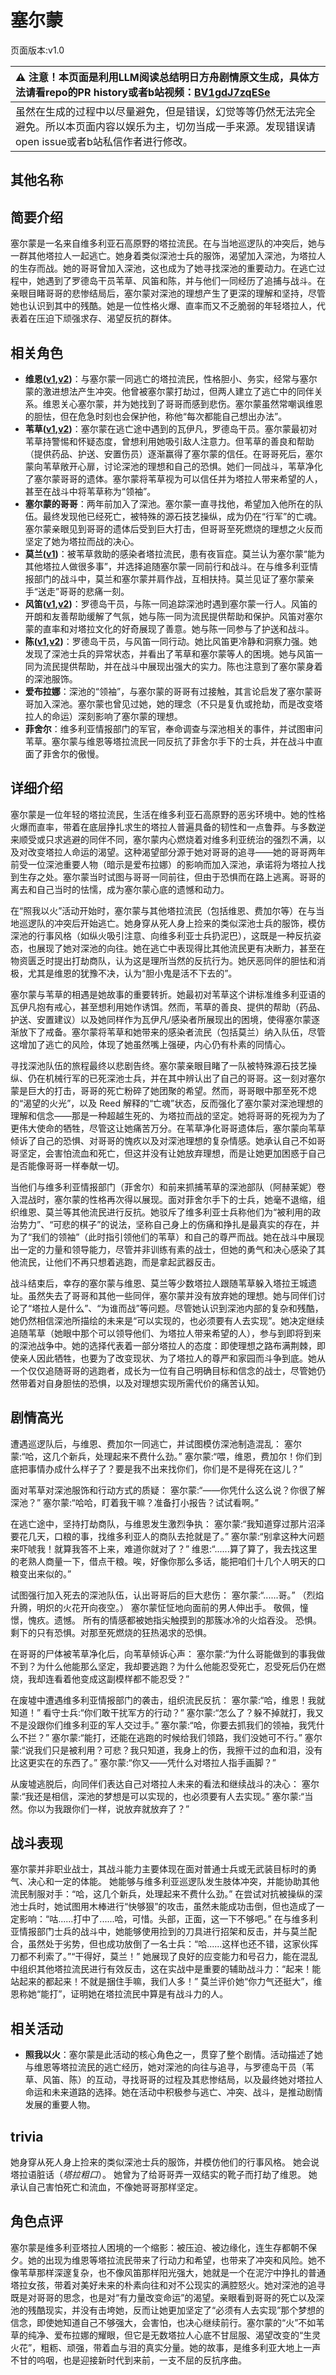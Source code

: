 # 塞尔蒙
页面版本:v1.0
 

| :warning: 注意！本页面是利用LLM阅读总结明日方舟剧情原文生成，具体方法请看repo的PR history或者b站视频：[BV1gdJ7zqESe](https://www.bilibili.com/video/BV1gdJ7zqESe/)         |
|:----------------------------|
| 虽然在生成的过程中以尽量避免，但是错误，幻觉等等仍然无法完全避免。所以本页面内容以娱乐为主，切勿当成一手来源。发现错误请open issue或者b站私信作者进行修改。|



## 其他名称

## 简要介绍
塞尔蒙是一名来自维多利亚石高原野的塔拉流民。在与当地巡逻队的冲突后，她与一群其他塔拉人一起逃亡。她身着类似深池士兵的服饰，渴望加入深池，为塔拉人的生存而战。她的哥哥曾加入深池，这也成为了她寻找深池的重要动力。在逃亡过程中，她遇到了罗德岛干员苇草、风笛和陈，并与他们一同经历了追捕与战斗。在亲眼目睹哥哥的悲惨结局后，塞尔蒙对深池的理想产生了更深的理解和坚持，尽管她也认识到其中的残酷。她是一位性格火爆、直率而又不乏脆弱的年轻塔拉人，代表着在压迫下顽强求存、渴望反抗的群体。
## 相关角色
-   **维恩([v1](extended_char_wei_en.md),[v2](../char_v3/extended_char_wei_en.md))**：与塞尔蒙一同逃亡的塔拉流民，性格胆小、务实，经常与塞尔蒙的激进想法产生冲突。他曾被塞尔蒙打劫过，但两人建立了逃亡中的同伴关系。维恩关心塞尔蒙，并为她找到了哥哥而感到悲伤。塞尔蒙虽然常嘲讽维恩的胆怯，但在危急时刻也会保护他，称他“每次都能自己想出办法”。
-   **苇草([v1](char_261_sddrag.md),[v2](../char_v3/char_261_sddrag.md))**：塞尔蒙在逃亡途中遇到的瓦伊凡，罗德岛干员。塞尔蒙最初对苇草持警惕和怀疑态度，曾想利用她吸引敌人注意力。但苇草的善良和帮助（提供药品、护送、安置伤员）逐渐赢得了塞尔蒙的信任。在哥哥死后，塞尔蒙向苇草敞开心扉，讨论深池的理想和自己的恐惧。她们一同战斗，苇草净化了塞尔蒙哥哥的遗体。塞尔蒙将苇草视为可以信任并为塔拉人带来希望的人，甚至在战斗中将苇草称为“领袖”。
-   **塞尔蒙的哥哥**：两年前加入了深池。塞尔蒙一直寻找他，希望加入他所在的队伍。最终发现他已经死亡，被特殊的源石技艺操纵，成为仍在“行军”的亡魂。塞尔蒙亲眼见到哥哥的遗体后受到巨大打击，但哥哥至死燃烧的理想之火反而坚定了她为塔拉而战的决心。
-   **莫兰([v1](extended_char_mo_lan.md))**：被苇草救助的感染者塔拉流民，患有夜盲症。莫兰认为塞尔蒙“能为其他塔拉人做很多事”，并选择追随塞尔蒙一同前行和战斗。在与维多利亚情报部门的战斗中，莫兰和塞尔蒙并肩作战，互相扶持。莫兰见证了塞尔蒙亲手“送走”哥哥的悲痛一刻。
-   **风笛([v1](char_222_bpipe.md),[v2](../char_v3/char_222_bpipe.md))**：罗德岛干员，与陈一同追踪深池时遇到塞尔蒙一行人。风笛的开朗和友善帮助缓解了气氛，她与陈一同为流民提供帮助和保护。风笛对塞尔蒙的直率和对塔拉文化的好奇展现了善意。她与陈一同参与了护送和战斗。
-   **陈([v1](char_010_chen.md),[v2](../char_v3/char_010_chen.md))**：罗德岛干员，与风笛一同行动。她比风笛更冷静和洞察力强。她发现了深池士兵的异常状态，并看出了苇草和塞尔蒙等人的困境。她与风笛一同为流民提供帮助，并在战斗中展现出强大的实力。陈也注意到了塞尔蒙身着的深池服饰。
-   **爱布拉娜**：深池的“领袖”，与塞尔蒙的哥哥有过接触，其言论启发了塞尔蒙哥哥加入深池。塞尔蒙也曾见过她，她的理念（不只是复仇或抢劫，而是改变塔拉人的命运）深刻影响了塞尔蒙的理想。
-   **菲舍尔**：维多利亚情报部门的军官，奉命调查与深池相关的事件，并试图审问苇草。塞尔蒙与维恩等塔拉流民一同反抗了菲舍尔手下的士兵，并在战斗中直面了菲舍尔的傲慢。
## 详细介绍
塞尔蒙是一位年轻的塔拉流民，生活在维多利亚石高原野的恶劣环境中。她的性格火爆而直率，带着在底层挣扎求生的塔拉人普遍具备的韧性和一点鲁莽。与多数逆来顺受或只求逃避的同伴不同，塞尔蒙内心燃烧着对维多利亚统治的强烈不满，以及对改变塔拉人命运的渴望。这种渴望部分源于她对哥哥的追寻——她的哥哥两年前受一位深池重要人物（暗示是爱布拉娜）的影响而加入深池，承诺将为塔拉人找到生存之处。塞尔蒙当时试图与哥哥一同前往，但由于恐惧而在路上逃离。哥哥的离去和自己当时的怯懦，成为塞尔蒙心底的遗憾和动力。

在“照我以火”活动开始时，塞尔蒙与其他塔拉流民（包括维恩、费加尔等）在与当地巡逻队的冲突后开始逃亡。她身穿从死人身上捡来的类似深池士兵的服饰，模仿深池的行事风格（如纵火吸引注意、向维多利亚士兵扔泥巴），这既是一种反抗姿态，也展现了她对深池的向往。她在逃亡中表现得比其他流民更有决断力，甚至在物资匮乏时提出打劫商队，认为这是理所当然的反抗行为。她厌恶同伴的胆怯和消极，尤其是维恩的犹豫不决，认为“胆小鬼是活不下去的”。

塞尔蒙与苇草的相遇是她故事的重要转折。她最初对苇草这个讲标准维多利亚语的瓦伊凡抱有戒心，甚至想利用她作诱饵。然而，苇草的善良、提供的帮助（药品、护送、安置建议）以及她同样作为瓦伊凡/感染者所展现出的困境，使得塞尔蒙逐渐放下了戒备。塞尔蒙将苇草和她带来的感染者流民（包括莫兰）纳入队伍，尽管这增加了逃亡的风险，体现了她虽然嘴上强硬，内心仍有朴素的同情心。

寻找深池队伍的旅程最终以悲剧告终。塞尔蒙亲眼目睹了一队被特殊源石技艺操纵、仍在机械行军的已死深池士兵，并在其中辨认出了自己的哥哥。这一刻对塞尔蒙是巨大的打击，哥哥的死亡粉碎了她团聚的希望。然而，哥哥眼中那至死不熄的“渴望的火光”，以及 Reed 解释的“亡魂”状态，反而强化了塞尔蒙对深池理想的理解和信念——那是一种超越生死的、为塔拉而战的坚定。她将哥哥的死视为为了更伟大使命的牺牲，尽管这让她痛苦万分。在苇草净化哥哥遗体后，塞尔蒙向苇草倾诉了自己的恐惧、对哥哥的愧疚以及对深池理想的复杂情感。她承认自己不如哥哥坚定，会害怕流血和死亡，但这并没有让她放弃理想，而是让她更加困惑于自己是否能像哥哥一样奉献一切。

当他们与维多利亚情报部门（菲舍尔）和前来抓捕苇草的深池部队（阿赫茉妮）卷入混战时，塞尔蒙的性格再次得以展现。面对菲舍尔手下的士兵，她毫不退缩，组织维恩、莫兰等其他流民进行反抗。她驳斥了维多利亚士兵称他们为“被利用的政治势力”、“可悲的棋子”的说法，坚称自己身上的伤痛和挣扎是最真实的存在，并为了“我们的领袖”（此时指引领他们的苇草）和自己的尊严而战。她在战斗中展现出一定的力量和领导能力，尽管并非训练有素的战士，但她的勇气和决心感染了其他流民，让他们不再只想着逃跑，而是拿起武器反击。

战斗结束后，幸存的塞尔蒙与维恩、莫兰等少数塔拉人跟随苇草躲入塔拉王城遗址。虽然失去了哥哥和其他一些同伴，塞尔蒙并没有放弃她的理想。她与同伴们讨论了“塔拉人是什么”、“为谁而战”等问题。尽管她认识到深池内部的复杂和残酷，她仍然相信深池所描绘的未来是“可以实现的，也必须要有人去实现”。她决定继续追随苇草（她眼中那个可以领导他们、为塔拉人带来希望的人），参与到即将到来的深池战争中。她的选择代表着一部分塔拉人的态度：即使理想之路布满荆棘，即使亲人因此牺牲，也要为了改变现状、为了塔拉人的尊严和家园而斗争到底。她从一个仅仅追随哥哥的逃跑者，成长为一位有自己明确目标和信念的战士，尽管她仍然带着对自身胆怯的恐惧，以及对理想实现所需代价的痛苦认知。
## 剧情高光
遭遇巡逻队后，与维恩、费加尔一同逃亡，并试图模仿深池制造混乱：
塞尔蒙:“哈，这几个新兵，处理起来不费什么劲。”
塞尔蒙:“喂，维恩，费加尔！你们到底把事情办成什么样子了？要是我不出来找你们，你们是不是得死在这儿？”

面对苇草对深池服饰和行动方式的质疑：
塞尔蒙:“——你凭什么这么说？你很了解深池？”
塞尔蒙:“哈哈，盯着我干嘛？准备打小报告？试试看啊。”

在逃亡途中，坚持打劫商队，与维恩发生激烈争执：
塞尔蒙:“我知道穿过那片沼泽要花几天，口粮的事，找维多利亚人的商队去抢就是了。”
塞尔蒙:“别拿这种大问题来吓唬我！就算我答不上来，难道你就对了？”
维恩:“......算了算了，我去找这里的老熟人商量一下，借点干粮。唉，好像你那么多话，能把咱们十几个人明天的口粮变出来似的。”

试图强行加入死去的深池队伍，认出哥哥后的巨大悲伤：
塞尔蒙:“......哥。”
（烈焰升腾，明炽的火花开向夜空。）
塞尔蒙怔怔地向面前的男人伸出手。
敬佩，憧憬，愧疚。遗憾。
所有的情感都被她指尖触摸到的那簇冰冷的火焰吞没。
恐惧。
剩下的只有恐惧。对那至死燃烧的狂热渴求的恐惧。

在哥哥的尸体被苇草净化后，向苇草倾诉心声：
塞尔蒙:“为什么哥能做到的事我做不到？为什么他能那么坚定，我却要逃跑？为什么他能忍受死亡，忍受死后仍在燃烧，我却连看着他变成这副模样都不能忍受？”

在废墟中遭遇维多利亚情报部门的袭击，组织流民反抗：
塞尔蒙:“哈，维恩！我就知道！”
看守士兵:“你们敢干扰军方的行动？”
塞尔蒙:“怎么了？躲不掉就打，我又不是没跟你们维多利亚的军人交过手。”
塞尔蒙:“哈，你要去抓我们的领袖，我凭什么不拦？”
塞尔蒙:“能打，还能在逃跑的时候给我们领路，我们没她可不行。”
塞尔蒙:“说我们只是被利用？可悲？我只知道，我身上的伤，我擦干过的血和泪，没有比这更实在的东西了。”
塞尔蒙:“你又——凭什么对塔拉人指手画脚？”

从废墟逃脱后，向同伴们表达自己对塔拉人未来的看法和继续战斗的决心：
塞尔蒙:“我还是相信，深池的梦想是可以实现的，也必须要有人去实现。”
塞尔蒙:“当然。你以为我跟你们一样，说放弃就放弃了？”
## 战斗表现
塞尔蒙并非职业战士，其战斗能力主要体现在面对普通士兵或无武装目标时的勇气、决心和一定的体能。
她能够与维多利亚巡逻队发生肢体冲突，并能协助其他流民制服对手：“哈，这几个新兵，处理起来不费什么劲。”
在尝试对抗被操纵的深池士兵时，她试图用木棒进行“快够狠”的攻击，虽然未能成功击倒，但也造成了一定影响：“咕......打中了......哈，可惜。头部，正面，这一下不够吧。”
在与维多利亚情报部门士兵的战斗中，她能够使用捡到的刀具进行招架和反击，并与莫兰配合，虽然处于劣势，但也成功放倒了一名士兵：“哈......这样也还不错，这家伙挥刀都不利索了。”“干得好，莫兰！”
她展现了良好的应变能力和号召力，能在混乱中组织其他塔拉流民进行有效反击，这在实战中是重要的辅助战斗力：“起来！能站起来的都起来！不就是捆住手嘛，我们人多！”
莫兰评价她“你力气还挺大”，维恩称她“能打”，证明她在塔拉流民中算是有战斗力的人。
## 相关活动
-   **照我以火**：塞尔蒙是此活动的核心角色之一，贯穿了整个剧情。活动描述了她与维恩等塔拉流民的逃亡经历，她对深池的向往与追寻，与罗德岛干员（苇草、风笛、陈）的互动，寻找哥哥的过程及其悲惨结局，以及最终她对塔拉人命运和未来道路的选择。她在活动中积极参与逃亡、冲突、战斗，是推动剧情发展的重要人物。
## trivia
她身穿从死人身上捡来的类似深池士兵的服饰，并模仿他们的行事风格。
她会说塔拉语脏话（*塔拉粗口*）。
她曾为了给哥哥弄一双结实的靴子而打劫了维恩。
她承认自己害怕死亡和流血，不像她哥哥那样坚定。
## 角色点评
塞尔蒙是维多利亚塔拉人困境的一个缩影：被压迫、被边缘化，连生存都朝不保夕。她的出现为维恩等塔拉流民带来了行动力和希望，也带来了冲突和风险。她不像苇草那样深邃复杂，也不像风笛那样阳光强大，她就是一个在泥泞中挣扎的普通塔拉女孩，带着对美好未来的朴素向往和对不公现实的满腔怒火。她对深池的追寻既是对哥哥的思念，也是对“有力量改变命运”的渴望。亲眼看到哥哥的死亡以及深池的残酷现实，并没有击垮她，反而让她更加坚定了“必须有人去实现”那个梦想的信念，即使她知道自己不够强大，会害怕，也决心继续前行。塞尔蒙的“火”不如苇草的纯净、爱布拉娜的耀眼，但它是无数塔拉人心底不甘屈服、渴望改变的“生灵火花”，粗粝、顽强，带着血与泪的真实分量。她的故事，是维多利亚大地上一声不甘的呜咽，也是迎接新时代到来前，一支不屈的反抗序曲。